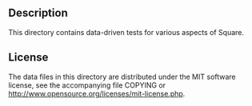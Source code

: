 Description
------------

This directory contains data-driven tests for various aspects of Square.

License
--------

The data files in this directory are distributed under the MIT software
license, see the accompanying file COPYING or
http://www.opensource.org/licenses/mit-license.php.

